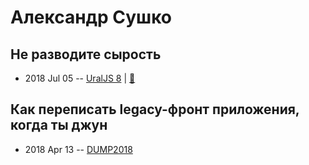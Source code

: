 # Александр Сушко

## Не разводите сырость
- 2018 Jul 05 -- [UralJS 8](https://youtu.be/tDceuplb3sI)  | [:notebook:](https://slides.com/sashasushko/blob#/)  
## Как переписать legacy-фронт приложения, когда ты джун
- 2018 Apr 13 -- [DUMP2018](https://www.youtube.com/watch?v=323raX_fW6A)    
